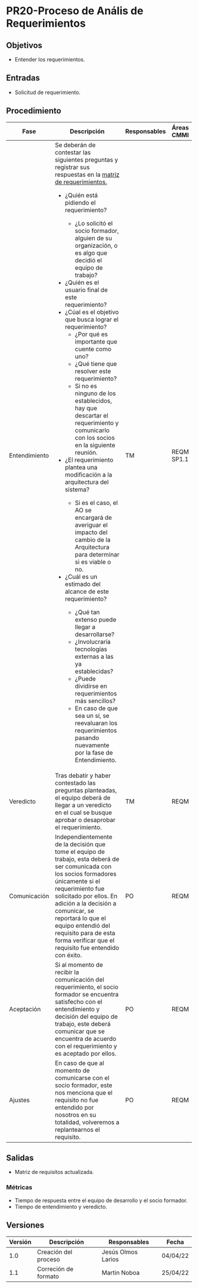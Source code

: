 # PR20-Proceso de Anális de Requerimientos

## Objetivos
- Entender los requerimientos.


## Entradas
- Solicitud de requerimiento.

## Procedimiento
<table>
    <thead>
        <th>Fase</th>
        <th>Descripción</th>
        <th>Responsables</th>
        <th>Áreas CMMI</th>
    </thead>

<tbody>
    <tr>
      <td>Entendimiento</td>
      <td>
        Se deberán de contestar las siguientes preguntas y registrar sus respuestas en la <a href="https://mutateinc.github.io/Plantillas/PL11">matriz de requerimientos.</a>
        <ul>
          <li>¿Quién está pidiendo el requerimiento? 
          </li>
          <ul>
              <li>¿Lo solicitó el socio formador, alguien de su organización, o es algo que decidió el equipo de trabajo?</li>
            </ul>
          <li>
          ¿Quién es el usuario final de este requerimiento?
          </li>
          <li>
            ¿Cúal es el objetivo que busca lograr el requerimiento?
            <ul>
              <li>¿Por qué es importante que cuente como uno?</li>
              <li>¿Qué tiene que resolver este requerimiento? </li>
              <li>Si no es ninguno de los establecidos, hay que descartar el requerimiento y comunicarlo con los socios en la siguiente reunión.</li>
            </ul>
          </li>
          <li>¿El requerimiento plantea una modificación a la arquitectura del sistema?</li> 
          <ul>
            <li>Si es el caso, el AO se encargará de averiguar el impacto del cambio de la Arquitectura para determinar si es viable o no.</li>
          </ul>
          <li>¿Cuál es un estimado del alcance de este requerimiento?</li>
          <ul>
            <li>¿Qué tan extenso puede llegar a desarrollarse?</li>
            <li>¿Involucraría tecnologías externas a las ya establecidas?</li>
            <li>¿Puede dividirse en requerimientos más sencillos? </li>
            <li>En caso de que sea un sí, se reevaluaran los requerimientos pasando nuevamente por la fase de Entendimiento.</li>
          </ul>
        </ul>
      </td>
      <td>TM</td>
      <td>
        REQM SP1.1
      </td>
    </tr>
    <tr>
      <td>Veredicto</td>
      <td>
        Tras debatir y haber contestado las preguntas planteadas, el equipo deberá de llegar a un veredicto en el cual se busque aprobar o desaprobar el requerimiento. 
      </td>
      <td>TM</td>
      <td>
        REQM
      </td>
    </tr>
    <tr>
      <td>Comunicación</td>
      <td>
      Independientemente de la decisión que tome el equipo de trabajo, esta deberá de ser comunicada con los socios formadores únicamente si el requerimiento fue solicitado por ellos. En adición a la decisión a comunicar, se reportará lo que el equipo entendió del requisito para de esta forma verificar que el requisito fue entendido con éxito.
      </td>
      <td>PO</td>
      <td>
        REQM
      </td>
    </tr>
       <tr>
      <td>Aceptación</td>
      <td>
      Si al momento de recibir la comunicación del requerimiento, el socio formador se encuentra satisfecho con el entendimiento y decisión del equipo de trabajo, este deberá comunicar que se encuentra de acuerdo con el requerimiento y es aceptado por ellos.
      </td>
      <td>PO</td>
      <td>
        REQM
      </td>
    </tr>
       <tr>
      <td>Ajustes</td>
      <td>
     En caso de que al momento de comunicarse con el socio formador, este nos menciona que el requisito no fue entendido por nosotros en su totalidad, volveremos a replantearnos el requisito.
      </td>
      <td>PO</td>
      <td>
        REQM
      </td>
    </tr>
  </tbody>
</table>

## Salidas
- Matriz de requisitos actualizada.

### Métricas
- Tiempo de respuesta entre el equipo de desarrollo y el socio formador.
- Tiempo de entendimiento y veredicto.



## Versiones
| Versión | Descripción                | Responsables        | Fecha      |
| ------- | -------------------------- | ------------------- | ---------- |
| 1.0     | Creación del proceso       | Jesús Olmos Larios  | 04/04/22   |
| 1.1     | Correción de formato       | Martin Noboa        | 25/04/22   |
